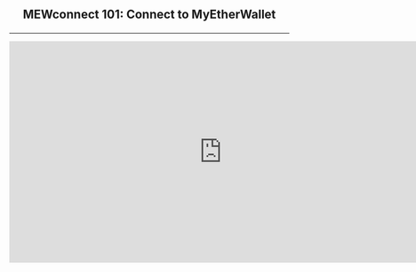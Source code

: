 ## <p align="center">MEWconnect 101: Connect to MyEtherWallet</p>
***

<p align="center"><iframe width="763" height="400" src="https://www.youtube.com/embed/IuyfpsYTZrI" frameborder="0" allow="accelerometer; autoplay; encrypted-media; gyroscope; picture-in-picture" allowfullscreen></iframe></p>